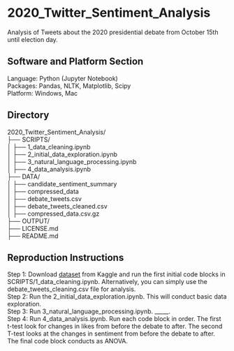 # 2020_Twitter_Sentiment_Analysis

Analysis of Tweets about the 2020 presidential debate from October 15th until election day.

## Software and Platform Section
Language: Python (Jupyter Notebook) <br>
Packages: Pandas, NLTK, Matplotlib, Scipy <br>
Platform: Windows, Mac <br>

## Directory
2020_Twitter_Sentiment_Analysis/ <br>
├── SCRIPTS/ <br>
│   ├── 1_data_cleaning.ipynb <br>
│   ├── 2_initial_data_exploration.ipynb <br>
│   ├── 3_natural_language_processing.ipynb <br>
│   ├── 4_data_analysis.ipynb <br>
├── DATA/ <br>
│   ├── candidate_sentiment_summary <br>
│   ├── compressed_data <br>
│   ├── debate_tweets.csv <br>
│   ├── debate_tweets_cleaned.csv <br>
│   ├── compressed_data.csv.gz <br>
├── OUTPUT/ <br>
├── LICENSE.md <br>
├── README.md <br>

## Reproduction Instructions

Step 1: Download [dataset]([url](https://www.kaggle.com/datasets/manchunhui/us-election-2020-tweets)) from Kaggle and run the first initial code blocks in SCRIPTS/1_data_cleaning.ipynb. Alternatively, you can simply use the debate_tweets_cleaning.csv file for analysis. <br>
Step 2: Run the 2_initial_data_exploration.ipynb. This will conduct basic data exploration. <br>
Step 3: Run 3_natural_language_processing.ipynb. _____. <br>
Step 4: Run 4_data_analysis.ipynb. Run each code block in order. The first t-test look for changes in likes from before the debate to after. The second T-test looks at the changes in sentiment from before the debate to after. The final code block conducts as ANOVA. <br>
